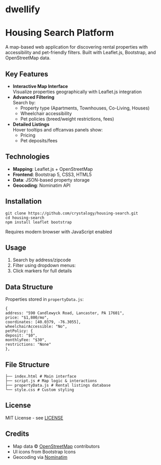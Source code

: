 # dwellify

# Housing Search Platform

A map-based web application for discovering rental properties with accessibility and pet-friendly filters. Built with Leaflet.js, Bootstrap, and OpenStreetMap data.


## Key Features
- **Interactive Map Interface**  
  Visualize properties geographically with Leaflet.js integration
- **Advanced Filtering**  
  Search by:
  - Property type (Apartments, Townhouses, Co-Living, Houses)
  - Wheelchair accessibility
  - Pet policies (breed/weight restrictions, fees)
- **Detailed Listings**  
  Hover tooltips and offcanvas panels show:
  - Pricing
  - Pet deposits/fees


## Technologies
- **Mapping**: Leaflet.js + OpenStreetMap
- **Frontend**: Bootstrap 5, CSS3, HTML5
- **Data**: JSON-based property storage
- **Geocoding**: Nominatim API

## Installation
```
git clone https://github.com/crystalogy/housing-search.git
cd housing-search
npm install leaflet bootstrap
```

Requires modern browser with JavaScript enabled


## Usage
1. Search by address/zipcode
2. Filter using dropdown menus:
3. Click markers for full details

## Data Structure
Properties stored in `propertyData.js`:
```
{
address: "590 Candlewyck Road, Lancaster, PA 17601",
price: "$1,800/mo",
coordinates: [40.0379, -76.3055],
wheelchairAccessible: "No",
petPolicy: {
deposit: "$0",
monthlyFee: "$30",
restrictions: "None"
},
```

## File Structure
```
├── index.html # Main interface
├── script.js # Map logic & interactions
├── propertyData.js # Rental listings database
└── style.css # Custom styling
```

## License
MIT License - see [LICENSE](LICENSE)

## Credits
- Map data © [OpenStreetMap](https://www.openstreetmap.org/copyright) contributors
- UI icons from Bootstrap Icons
- Geocoding via [Nominatim](https://nominatim.org/)
